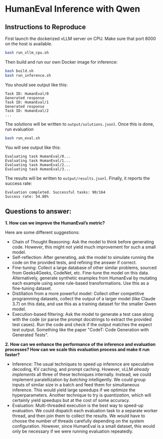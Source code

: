 # HumanEval Inference with Qwen

## Instructions to Reproduce

First launch the dockerized vLLM server on CPU. Make sure that port 8000 on the host is available.
```bash
bash run_vllm_cpu.sh
```

Then build and run our own Docker image for inference:
```bash
bash build.sh
bash run_inference.sh
```
You should see output like this:
```
Task ID: HumanEval/0
Generated response
Task ID: HumanEval/1
Generated response
Task ID: HumanEval/2
...
```
The solutions will be written to `output/solutions.jsonl`. Once this is done, run evaluation
```bash
bash run_eval.sh
```
You will see output like this:
```
Evaluating task HumanEval/0...
Evaluating task HumanEval/1...
Evaluating task HumanEval/2...
Evaluating task HumanEval/3...
```
The results will be written to `output/results.jsonl`. Finally, it reports the success rate:
```
Evaluation completed. Successful tasks: 90/164
Success rate: 54.88%
```

## Questions to answer:

**1. How can we improve the HumanEval’s metric?**

Here are some different suggestions:
- Chain of Thought Reasoning: Ask the model to think before generating code. However, this might not yield much improvement for such a small model.
- Self-reflection: After generating, ask the model to simulate running the code on the provided tests, and refining the answer if correct.
- Fine-tuning: Collect a large database of other similar problems, sourced from Geeks4Geeks, CodeNet, etc. Fine-tune the model on this data. Alternatively, generate synthetic examples from HumanEval by mutating each example using some rule-based transformations. Use this as a fine-tuning dataset.
- Distillation from a more powerful model: Collect other competitive programming datasets, collect the output of a larger model (like Claude 3.7) on this data, and use this as a training dataset for the smaller Qwen model.
- Execution-based filtering: Ask the model to generate a test case along with the code (or parse the prompt docstrings to extract the provided test cases). Run the code and check if the output matches the expect test output. Something like the paper "CodeT: Code Generation with Generated Tests".

**2. How can we enhance the performance of the inference and evaluation processes? How can we scale this evaluation process and make it run faster?**

- Inference: The usual techniques to speed up inference are speculative decoding, KV caching, and prompt caching. However, vLLM *already implements* all three of these techniques internally. Instead, we could implement paralellization by *batching* intelligently. We could group inputs of similar size in a batch and feed them for simultaneous inference. This would yield large speedups if we optimize the hyperparameters. Another technique to try is *quantization*, which will certainly yield speedups but at the cost of some accuracy.
- Evaluation: Multi-threaded execution is the best way to speed-up evaluation. We could dispatch each evaluation task to a separate worker thread, and then join them to collect the results. We would have to choose the number of threads carefully depending on the system configuration. However, since HumanEval is a small dataset, this would only be necessary if we were running evaluation repeatedly.
